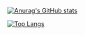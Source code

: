 [![Anurag's GitHub stats](https://github-readme-stats.vercel.app/api?username=Kogler7)](https://github.com/anuraghazra/github-readme-stats)

[![Top Langs](https://github-readme-stats.vercel.app/api/top-langs/?username=Kogler7&layout=compact)](https://github.com/anuraghazra/github-readme-stats)
